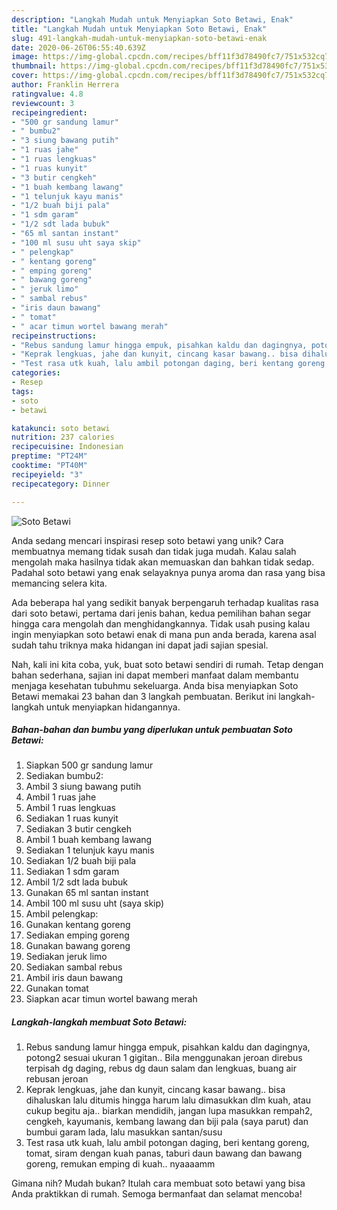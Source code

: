 ```yaml
---
description: "Langkah Mudah untuk Menyiapkan Soto Betawi, Enak"
title: "Langkah Mudah untuk Menyiapkan Soto Betawi, Enak"
slug: 491-langkah-mudah-untuk-menyiapkan-soto-betawi-enak
date: 2020-06-26T06:55:40.639Z
image: https://img-global.cpcdn.com/recipes/bff11f3d78490fc7/751x532cq70/soto-betawi-foto-resep-utama.jpg
thumbnail: https://img-global.cpcdn.com/recipes/bff11f3d78490fc7/751x532cq70/soto-betawi-foto-resep-utama.jpg
cover: https://img-global.cpcdn.com/recipes/bff11f3d78490fc7/751x532cq70/soto-betawi-foto-resep-utama.jpg
author: Franklin Herrera
ratingvalue: 4.8
reviewcount: 3
recipeingredient:
- "500 gr sandung lamur"
- " bumbu2"
- "3 siung bawang putih"
- "1 ruas jahe"
- "1 ruas lengkuas"
- "1 ruas kunyit"
- "3 butir cengkeh"
- "1 buah kembang lawang"
- "1 telunjuk kayu manis"
- "1/2 buah biji pala"
- "1 sdm garam"
- "1/2 sdt lada bubuk"
- "65 ml santan instant"
- "100 ml susu uht saya skip"
- " pelengkap"
- " kentang goreng"
- " emping goreng"
- " bawang goreng"
- " jeruk limo"
- " sambal rebus"
- "iris daun bawang"
- " tomat"
- " acar timun wortel bawang merah"
recipeinstructions:
- "Rebus sandung lamur hingga empuk, pisahkan kaldu dan dagingnya, potong2 sesuai ukuran 1 gigitan.. Bila menggunakan jeroan direbus terpisah dg daging, rebus dg daun salam dan lengkuas, buang air rebusan jeroan"
- "Keprak lengkuas, jahe dan kunyit, cincang kasar bawang.. bisa dihaluskan lalu ditumis hingga harum lalu dimasukkan dlm kuah, atau cukup begitu aja.. biarkan mendidih, jangan lupa masukkan rempah2, cengkeh, kayumanis, kembang lawang dan biji pala (saya parut) dan bumbui garam lada, lalu masukkan santan/susu"
- "Test rasa utk kuah, lalu ambil potongan daging, beri kentang goreng, tomat, siram dengan kuah panas, taburi daun bawang dan bawang goreng, remukan emping di kuah.. nyaaaamm"
categories:
- Resep
tags:
- soto
- betawi

katakunci: soto betawi 
nutrition: 237 calories
recipecuisine: Indonesian
preptime: "PT24M"
cooktime: "PT40M"
recipeyield: "3"
recipecategory: Dinner

---
```



![Soto Betawi](https://img-global.cpcdn.com/recipes/bff11f3d78490fc7/751x532cq70/soto-betawi-foto-resep-utama.jpg)

Anda sedang mencari inspirasi resep soto betawi yang unik? Cara membuatnya memang tidak susah dan tidak juga mudah. Kalau salah mengolah maka hasilnya tidak akan memuaskan dan bahkan tidak sedap. Padahal soto betawi yang enak selayaknya punya aroma dan rasa yang bisa memancing selera kita.



Ada beberapa hal yang sedikit banyak berpengaruh terhadap kualitas rasa dari soto betawi, pertama dari jenis bahan, kedua pemilihan bahan segar hingga cara mengolah dan menghidangkannya. Tidak usah pusing kalau ingin menyiapkan soto betawi enak di mana pun anda berada, karena asal sudah tahu triknya maka hidangan ini dapat jadi sajian spesial.


Nah, kali ini kita coba, yuk, buat soto betawi sendiri di rumah. Tetap dengan bahan sederhana, sajian ini dapat memberi manfaat dalam membantu menjaga kesehatan tubuhmu sekeluarga. Anda bisa menyiapkan Soto Betawi memakai 23 bahan dan 3 langkah pembuatan. Berikut ini langkah-langkah untuk menyiapkan hidangannya.

<!--inarticleads1-->

##### Bahan-bahan dan bumbu yang diperlukan untuk pembuatan Soto Betawi:

1. Siapkan 500 gr sandung lamur
1. Sediakan  bumbu2:
1. Ambil 3 siung bawang putih
1. Ambil 1 ruas jahe
1. Ambil 1 ruas lengkuas
1. Sediakan 1 ruas kunyit
1. Sediakan 3 butir cengkeh
1. Ambil 1 buah kembang lawang
1. Sediakan 1 telunjuk kayu manis
1. Sediakan 1/2 buah biji pala
1. Sediakan 1 sdm garam
1. Ambil 1/2 sdt lada bubuk
1. Gunakan 65 ml santan instant
1. Ambil 100 ml susu uht (saya skip)
1. Ambil  pelengkap:
1. Gunakan  kentang goreng
1. Sediakan  emping goreng
1. Gunakan  bawang goreng
1. Sediakan  jeruk limo
1. Sediakan  sambal rebus
1. Ambil iris daun bawang
1. Gunakan  tomat
1. Siapkan  acar timun wortel bawang merah




<!--inarticleads2-->

##### Langkah-langkah membuat Soto Betawi:

1. Rebus sandung lamur hingga empuk, pisahkan kaldu dan dagingnya, potong2 sesuai ukuran 1 gigitan.. Bila menggunakan jeroan direbus terpisah dg daging, rebus dg daun salam dan lengkuas, buang air rebusan jeroan
1. Keprak lengkuas, jahe dan kunyit, cincang kasar bawang.. bisa dihaluskan lalu ditumis hingga harum lalu dimasukkan dlm kuah, atau cukup begitu aja.. biarkan mendidih, jangan lupa masukkan rempah2, cengkeh, kayumanis, kembang lawang dan biji pala (saya parut) dan bumbui garam lada, lalu masukkan santan/susu
1. Test rasa utk kuah, lalu ambil potongan daging, beri kentang goreng, tomat, siram dengan kuah panas, taburi daun bawang dan bawang goreng, remukan emping di kuah.. nyaaaamm




Gimana nih? Mudah bukan? Itulah cara membuat soto betawi yang bisa Anda praktikkan di rumah. Semoga bermanfaat dan selamat mencoba!
